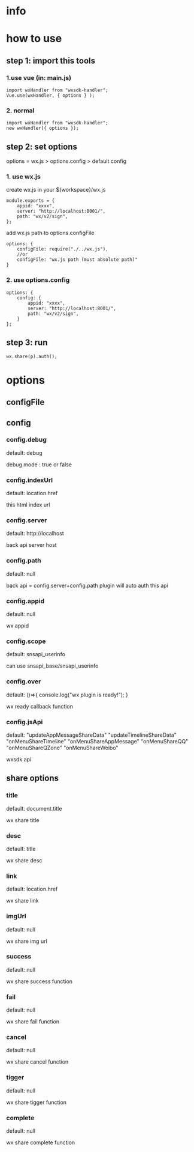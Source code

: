 # info

# how to use

## step 1: import this tools

### 1.use vue (in: main.js)

```
import wxHandler from "wxsdk-handler";
Vue.use(wxHandler, { options } );
```

### 2. normal

```
import wxHandler from "wxsdk-handler";
new wxHandler({ options });
```

## step 2: set options
options = wx.js > options.config > default config


### 1. use wx.js

create wx.js in your ${workspace}/wx.js
```
module.exports = {
	appid: "xxxx",
	server: "http://localhost:8001/",
	path: "wx/v2/sign",
};
```

add wx.js path to options.configFile
```
options: {
    configFile: require("./../wx.js"),
    //or
    configFile: "wx.js path (must absolute path)"
}
```

### 2. use options.config

```
options: {
    config: { 
        appid: "xxxx",
        server: "http://localhost:8001/",
        path: "wx/v2/sign",
    }
};
```

## step 3: run 

```
wx.share(p).auth();

```

# options

## configFile

## config

### config.debug
default: debug

debug mode : true or false

### config.indexUrl
default: location.href

this html index url

### config.server
default: http://localhost

back api server host

### config.path
default: null

back api = config.server+config.path
plugin will auto auth this api


### config.appid
default: null

wx appid

### config.scope
default: snsapi_userinfo

can use snsapi_base/snsapi_userinfo

### config.over
default: ()=>{
	console.log("wx plugin is ready!");
}

wx ready callback function

### config.jsApi
default: 
	"updateAppMessageShareData"
	"updateTimelineShareData"
	"onMenuShareTimeline"
	"onMenuShareAppMessage"
	"onMenuShareQQ"
	"onMenuShareQZone"
	"onMenuShareWeibo"

wxsdk api

## share options

### title
default: document.title

wx share title

### desc
default: title

wx share desc

### link
default: location.href

wx share link

### imgUrl
default: null

wx share img url

### success
default: null

wx share success function

### fail
default: null

wx share fail function

### cancel
default: null

wx share cancel function

### tigger
default: null

wx share tigger function

### complete
default: null

wx share complete function
